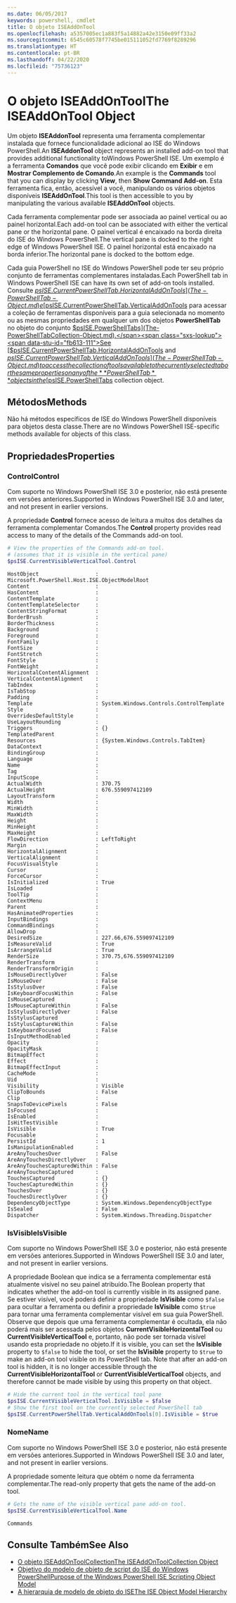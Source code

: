 ```yaml
---
ms.date: 06/05/2017
keywords: powershell, cmdlet
title: O objeto ISEAddOnTool
ms.openlocfilehash: a5357005ec1a883f5a14882a42e3150e09ff33a2
ms.sourcegitcommit: 6545c60578f7745be015111052fd7769f8289296
ms.translationtype: HT
ms.contentlocale: pt-BR
ms.lasthandoff: 04/22/2020
ms.locfileid: "75736123"
---
```

# <a name="the-iseaddontool-object"></a><span data-ttu-id="fb613-103">O objeto ISEAddOnTool</span><span class="sxs-lookup"><span data-stu-id="fb613-103">The ISEAddOnTool Object</span></span>

<span data-ttu-id="fb613-104">Um objeto **ISEAddonTool** representa uma ferramenta complementar instalada que fornece funcionalidade adicional ao ISE do Windows PowerShell.</span><span class="sxs-lookup"><span data-stu-id="fb613-104">An **ISEAddonTool** object represents an installed add-on tool that provides additional functionality toWindows PowerShell ISE.</span></span> <span data-ttu-id="fb613-105">Um exemplo é a ferramenta **Comandos** que você pode exibir clicando em **Exibir** e em **Mostrar Complemento de Comando**.</span><span class="sxs-lookup"><span data-stu-id="fb613-105">An example is the **Commands** tool that you can display by clicking **View**, then **Show Command Add-on**.</span></span> <span data-ttu-id="fb613-106">Esta ferramenta fica, então, acessível a você, manipulando os vários objetos disponíveis **ISEAddOnTool**.</span><span class="sxs-lookup"><span data-stu-id="fb613-106">This tool is then accessible to you by manipulating the various available **ISEAddOnTool** objects.</span></span>

<span data-ttu-id="fb613-107">Cada ferramenta complementar pode ser associada ao painel vertical ou ao painel horizontal.</span><span class="sxs-lookup"><span data-stu-id="fb613-107">Each add-on tool can be associated with either the vertical pane or the horizontal pane.</span></span> <span data-ttu-id="fb613-108">O painel vertical é encaixado na borda direita do ISE do Windows PowerShell.</span><span class="sxs-lookup"><span data-stu-id="fb613-108">The vertical pane is docked to the right edge of Windows PowerShell ISE.</span></span> <span data-ttu-id="fb613-109">O painel horizontal está encaixado na borda inferior.</span><span class="sxs-lookup"><span data-stu-id="fb613-109">The horizontal pane is docked to the bottom edge.</span></span>

<span data-ttu-id="fb613-110">Cada guia PowerShell no ISE do Windows PowerShell pode ter seu próprio conjunto de ferramentas complementares instaladas.</span><span class="sxs-lookup"><span data-stu-id="fb613-110">Each PowerShell tab in Windows PowerShell ISE can have its own set of add-on tools installed.</span></span> <span data-ttu-id="fb613-111">Consulte [$psISE.CurrentPowerShellTab.HorizontalAddOnTools](The-PowerShellTab-Object.md) e [$psISE.CurrentPowerShellTab.VerticalAddOnTools](The-PowerShellTab-Object.md) para acessar a coleção de ferramentas disponíveis para a guia selecionada no momento ou as mesmas propriedades em qualquer um dos objetos **PowerShellTab** no objeto do conjunto [$psISE.PowerShellTabs](The-PowerShellTabCollection-Object.md).</span><span class="sxs-lookup"><span data-stu-id="fb613-111">See [$psISE.CurrentPowerShellTab.HorizontalAddOnTools](The-PowerShellTab-Object.md) and [$psISE.CurrentPowerShellTab.VerticalAddOnTools](The-PowerShellTab-Object.md) to access the collection of tools available to the currently selected tab or the same properties on any of the **PowerShellTab** objects in the [$psISE.PowerShellTabs](The-PowerShellTabCollection-Object.md) collection object.</span></span>

## <a name="methods"></a><span data-ttu-id="fb613-112">Métodos</span><span class="sxs-lookup"><span data-stu-id="fb613-112">Methods</span></span>

<span data-ttu-id="fb613-113">Não há métodos específicos de ISE do Windows PowerShell disponíveis para objetos desta classe.</span><span class="sxs-lookup"><span data-stu-id="fb613-113">There are no Windows PowerShell ISE-specific methods available for objects of this class.</span></span>

## <a name="properties"></a><span data-ttu-id="fb613-114">Propriedades</span><span class="sxs-lookup"><span data-stu-id="fb613-114">Properties</span></span>

### <a name="control"></a><span data-ttu-id="fb613-115">Control</span><span class="sxs-lookup"><span data-stu-id="fb613-115">Control</span></span>

<span data-ttu-id="fb613-116">Com suporte no Windows PowerShell ISE 3.0 e posterior, não está presente em versões anteriores.</span><span class="sxs-lookup"><span data-stu-id="fb613-116">Supported in Windows PowerShell ISE 3.0 and later, and not present in earlier versions.</span></span>

<span data-ttu-id="fb613-117">A propriedade **Control** fornece acesso de leitura a muitos dos detalhes da ferramenta complementar Comandos.</span><span class="sxs-lookup"><span data-stu-id="fb613-117">The **Control** property provides read access to many of the details of the Commands add-on tool.</span></span>

```powershell
# View the properties of the Commands add-on tool.
# (assumes that it is visible in the vertical pane)
$psISE.CurrentVisibleVerticalTool.Control
```

```Output
HostObject                  : Microsoft.PowerShell.Host.ISE.ObjectModelRoot
Content                     :
HasContent                  :
ContentTemplate             :
ContentTemplateSelector     :
ContentStringFormat         :
BorderBrush                 :
BorderThickness             :
Background                  :
Foreground                  :
FontFamily                  :
FontSize                    :
FontStretch                 :
FontStyle                   :
FontWeight                  :
HorizontalContentAlignment  :
VerticalContentAlignment    :
TabIndex                    :
IsTabStop                   :
Padding                     :
Template                    : System.Windows.Controls.ControlTemplate
Style                       :
OverridesDefaultStyle       :
UseLayoutRounding           :
Triggers                    : {}
TemplatedParent             :
Resources                   : {System.Windows.Controls.TabItem}
DataContext                 :
BindingGroup                :
Language                    :
Name                        :
Tag                         :
InputScope                  :
ActualWidth                 : 370.75
ActualHeight                : 676.559097412109
LayoutTransform             :
Width                       :
MinWidth                    :
MaxWidth                    :
Height                      :
MinHeight                   :
MaxHeight                   :
FlowDirection               : LeftToRight
Margin                      :
HorizontalAlignment         :
VerticalAlignment           :
FocusVisualStyle            :
Cursor                      :
ForceCursor                 :
IsInitialized               : True
IsLoaded                    :
ToolTip                     :
ContextMenu                 :
Parent                      :
HasAnimatedProperties       :
InputBindings               :
CommandBindings             :
AllowDrop                   :
DesiredSize                 : 227.66,676.559097412109
IsMeasureValid              : True
IsArrangeValid              : True
RenderSize                  : 370.75,676.559097412109
RenderTransform             :
RenderTransformOrigin       :
IsMouseDirectlyOver         : False
IsMouseOver                 : False
IsStylusOver                : False
IsKeyboardFocusWithin       : False
IsMouseCaptured             :
IsMouseCaptureWithin        : False
IsStylusDirectlyOver        : False
IsStylusCaptured            :
IsStylusCaptureWithin       : False
IsKeyboardFocused           : False
IsInputMethodEnabled        :
Opacity                     :
OpacityMask                 :
BitmapEffect                :
Effect                      :
BitmapEffectInput           :
CacheMode                   :
Uid                         :
Visibility                  : Visible
ClipToBounds                : False
Clip                        :
SnapsToDevicePixels         : False
IsFocused                   :
IsEnabled                   :
IsHitTestVisible            :
IsVisible                   : True
Focusable                   :
PersistId                   : 1
IsManipulationEnabled       :
AreAnyTouchesOver           : False
AreAnyTouchesDirectlyOver   :
AreAnyTouchesCapturedWithin : False
AreAnyTouchesCaptured       :
TouchesCaptured             : {}
TouchesCapturedWithin       : {}
TouchesOver                 : {}
TouchesDirectlyOver         : {}
DependencyObjectType        : System.Windows.DependencyObjectType
IsSealed                    : False
Dispatcher                  : System.Windows.Threading.Dispatcher
```

### <a name="isvisible"></a><span data-ttu-id="fb613-118">IsVisible</span><span class="sxs-lookup"><span data-stu-id="fb613-118">IsVisible</span></span>

<span data-ttu-id="fb613-119">Com suporte no Windows PowerShell ISE 3.0 e posterior, não está presente em versões anteriores.</span><span class="sxs-lookup"><span data-stu-id="fb613-119">Supported in Windows PowerShell ISE 3.0 and later, and not present in earlier versions.</span></span>

<span data-ttu-id="fb613-120">A propriedade Boolean que indica se a ferramenta complementar está atualmente visível no seu painel atribuído.</span><span class="sxs-lookup"><span data-stu-id="fb613-120">The Boolean property that indicates whether the add-on tool is currently visible in its assigned pane.</span></span> <span data-ttu-id="fb613-121">Se estiver visível, você poderá definir a propriedade **IsVisible** como `$false` para ocultar a ferramenta ou definir a propriedade **IsVisible** como `$true` para tornar uma ferramenta complementar visível em sua guia PowerShell. Observe que depois que uma ferramenta complementar é ocultada, ela não poderá mais ser acessada pelos objetos **CurrentVisibleHorizontalTool** ou **CurrentVisibleVerticalTool** e, portanto, não pode ser tornada visível usando esta propriedade no objeto.</span><span class="sxs-lookup"><span data-stu-id="fb613-121">If it is visible, you can set the **IsVisible** property to `$false` to hide the tool, or set the **IsVisible** property to `$true` to make an add-on tool visible on its PowerShell tab. Note that after an add-on tool is hidden, it is no longer accessible through the **CurrentVisibleHorizontalTool** or **CurrentVisibleVerticalTool** objects, and therefore cannot be made visible by using this property on that object.</span></span>

```powershell
# Hide the current tool in the vertical tool pane
$psISE.CurrentVisibleVerticalTool.IsVisible = $false
# Show the first tool on the currently selected PowerShell tab
$psISE.CurrentPowerShellTab.VerticalAddOnTools[0].IsVisible = $true
```

### <a name="name"></a><span data-ttu-id="fb613-122">Nome</span><span class="sxs-lookup"><span data-stu-id="fb613-122">Name</span></span>

<span data-ttu-id="fb613-123">Com suporte no Windows PowerShell ISE 3.0 e posterior, não está presente em versões anteriores.</span><span class="sxs-lookup"><span data-stu-id="fb613-123">Supported in Windows PowerShell ISE 3.0 and later, and not present in earlier versions.</span></span>

<span data-ttu-id="fb613-124">A propriedade somente leitura que obtém o nome da ferramenta complementar.</span><span class="sxs-lookup"><span data-stu-id="fb613-124">The read-only property that gets the name of the add-on tool.</span></span>

```powershell
# Gets the name of the visible vertical pane add-on tool.
$psISE.CurrentVisibleVerticalTool.Name
```

```Output
Commands
```

## <a name="see-also"></a><span data-ttu-id="fb613-125">Consulte Também</span><span class="sxs-lookup"><span data-stu-id="fb613-125">See Also</span></span>

- [<span data-ttu-id="fb613-126">O objeto ISEAddOnToolCollection</span><span class="sxs-lookup"><span data-stu-id="fb613-126">The ISEAddOnToolCollection Object</span></span>](The-ISEAddOnToolCollection-Object.md)
- [<span data-ttu-id="fb613-127">Objetivo do modelo de objeto de script do ISE do Windows PowerShell</span><span class="sxs-lookup"><span data-stu-id="fb613-127">Purpose of the Windows PowerShell ISE Scripting Object Model</span></span>](Purpose-of-the-Windows-PowerShell-ISE-Scripting-Object-Model.md)
- [<span data-ttu-id="fb613-128">A hierarquia de modelo de objeto do ISE</span><span class="sxs-lookup"><span data-stu-id="fb613-128">The ISE Object Model Hierarchy</span></span>](The-ISE-Object-Model-Hierarchy.md)
